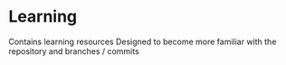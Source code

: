 # Learning
Contains learning resources 
Designed to become more familiar with the repository and branches / commits 
